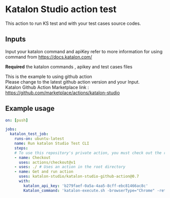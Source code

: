 # Katalon Studio action test

This action to run KS test and with your test cases source codes. 

## Inputs

Input your katalon command and apiKey
refer to more information for using command from https://docs.katalon.com/

**Required** the katalon commands , apikey and test cases files 


This is the example to using github action <br>
Please change to the latest github action version and your Input. <br>
Katalon Github Action Marketplace link :  https://github.com/marketplace/actions/katalon-studio

## Example usage
```yaml
on: [push]

jobs:
  katalon_test_job:
    runs-on: ubuntu-latest
    name: Run katalon Studio Test CLI
    steps:
    # To use this repository's private action, you must check out the repository
    - name: Checkout
      uses: actions/checkout@v1
    - uses: ./ # Uses an action in the root directory
    - name: Get and run action
      uses: katalon-studio/katalon-studio-github-action@0.7
      with:
        katalon_api_key: 'b279faef-0a5a-4aa5-8cff-ebc81466ac8c'
        Katalon_command: 'katalon-execute.sh -browserType="Chrome" -retry=0 -statusDelay=15 -testSuitePath="Test Suites/TS_RegressionTest"'
```
